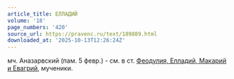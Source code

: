 ```yaml
---
article_title: ЕЛЛАДИЙ
volume: '18'
page_numbers: '420'
source_url: https://pravenc.ru/text/189889.html
downloaded_at: '2025-10-13T12:26:24Z'
---
```


мч. Аназарвский (пам. 5 февр.) - см. в ст. [Феодулия, Елладий, Макарий и Евагрий](<https://pravenc.ru/text/Феодулия  Елладий  Макарий и Евагрий.html>), мученики.
